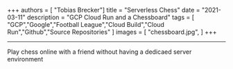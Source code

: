 +++
authors = [
    "Tobias Brecker"]
title = "Serverless Chess"
date = "2021-03-11"
description = "GCP Cloud Run and a Chessboard"
tags = [
     "GCP","Google","Football League","Cloud Build","Cloud Run","Github","Source Repositories"
]
images = [
    "chessboard.jpg",
]
+++

---
Play chess online with a friend without having a dedicaed server environment
